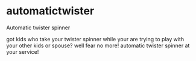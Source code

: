 # automatictwister


Automatic twister spinner

got kids who take your twister spinner while your are trying to play with your other kids or spouse? well fear no more! automatic twister spinner at your service!
